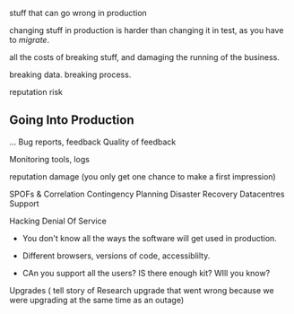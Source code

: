 


stuff that can go wrong in production

changing stuff in production is harder than changing it in test, as you have to _migrate_.

all the costs of breaking stuff, and damaging the running of the business.

breaking data.
breaking process.

reputation risk


## Going Into Production

...
Bug reports, feedback
Quality of feedback


Monitoring tools, logs


reputation damage
(you only get one chance to make a first impression)

SPOFs & Correlation
Contingency Planning
Disaster Recovery
Datacentres
Support

Hacking
Denial Of Service


 - You don't know all the ways the software will get used in production.
 - Different browsers, versions of code, accessiblilty.


- CAn you support all the users?  IS there enough kit?  WIll you know?



Upgrades ( tell story of Research upgrade that went wrong because we were upgrading at the same time as an outage)


